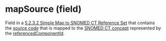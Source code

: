 # mapSource (field)

Field in a [5.2.3.2 Simple Map to SNOMED CT Reference Set](5.2.3.2-Simple-Map-to-SNOMED-CT-Reference-Set_142120947.html) that contains the [source code](https://confluence.ihtsdotools.org/display/DOCGLOSS/source+code "Glossary link: source code") that is mapped to the [SNOMED CT concept](https://confluence.ihtsdotools.org/display/DOCGLOSS/SNOMED+CT+concept "Glossary link: SNOMED CT concept") represented by the [referencedComponentId](https://confluence.ihtsdotools.org/display/DOCGLOSS/referencedComponentId "Glossary link: referencedComponentId").

  

  


